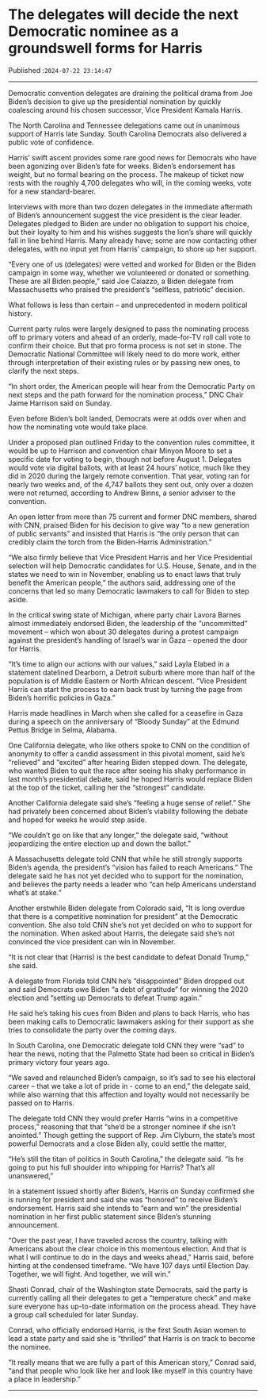 # The delegates will decide the next Democratic nominee as a groundswell forms for Harris

Published :`2024-07-22 23:14:47`

---

Democratic convention delegates are draining the political drama from Joe Biden’s decision to give up the presidential nomination by quickly coalescing around his chosen successor, Vice President Kamala Harris.

The North Carolina and Tennessee delegations came out in unanimous support of Harris late Sunday. South Carolina Democrats also delivered a public vote of confidence.

Harris’ swift ascent provides some rare good news for Democrats who have been agonizing over Biden’s fate for weeks. Biden’s endorsement has weight, but no formal bearing on the process. The makeup of ticket now rests with the roughly 4,700 delegates who will, in the coming weeks, vote for a new standard-bearer.

Interviews with more than two dozen delegates in the immediate aftermath of Biden’s announcement suggest the vice president is the clear leader. Delegates pledged to Biden are under no obligation to support his choice, but their loyalty to him and his wishes suggests the lion’s share will quickly fall in line behind Harris. Many already have; some are now contacting other delegates, with no input yet from Harris’ campaign, to shore up her support.

“Every one of us (delegates) were vetted and worked for Biden or the Biden campaign in some way, whether we volunteered or donated or something. These are all Biden people,” said Joe Caiazzo, a Biden delegate from Massachusetts who praised the president’s “selfless, patriotic” decision.

What follows is less than certain – and unprecedented in modern political history.

Current party rules were largely designed to pass the nominating process off to primary voters and ahead of an orderly, made-for-TV roll call vote to confirm their choice. But that pro forma process is not set in stone. The Democratic National Committee will likely need to do more work, either through interpretation of their existing rules or by passing new ones, to clarify the next steps.

“In short order, the American people will hear from the Democratic Party on next steps and the path forward for the nomination process,” DNC Chair Jaime Harrison said on Sunday.

Even before Biden’s bolt landed, Democrats were at odds over when and how the nominating vote would take place.

Under a proposed plan outlined Friday to the convention rules committee, it would be up to Harrison and convention chair Minyon Moore to set a specific date for voting to begin, though not before August 1. Delegates would vote via digital ballots, with at least 24 hours’ notice, much like they did in 2020 during the largely remote convention. That year, voting ran for nearly two weeks and, of the 4,747 ballots they sent out, only over a dozen were not returned, according to Andrew Binns, a senior adviser to the convention.

An open letter from more than 75 current and former DNC members, shared with CNN, praised Biden for his decision to give way “to a new generation of public servants” and insisted that Harris is “the only person that can credibly claim the torch from the Biden-Harris Administration.”

“We also firmly believe that Vice President Harris and her Vice Presidential selection will help Democratic candidates for U.S. House, Senate, and in the states we need to win in November, enabling us to enact laws that truly benefit the American people,” the authors said, addressing one of the concerns that led so many Democratic lawmakers to call for Biden to step aside.

In the critical swing state of Michigan, where party chair Lavora Barnes almost immediately endorsed Biden, the leadership of the “uncommitted” movement – which won about 30 delegates during a protest campaign against the president’s handling of Israel’s war in Gaza – opened the door for Harris.

“It’s time to align our actions with our values,” said Layla Elabed in a statement datelined Dearborn, a Detroit suburb where more than half of the population is of Middle Eastern or North African descent. “Vice President Harris can start the process to earn back trust by turning the page from Biden’s horrific policies in Gaza.”

Harris made headlines in March when she called for a ceasefire in Gaza during a speech on the anniversary of “Bloody Sunday” at the Edmund Pettus Bridge in Selma, Alabama.

One California delegate, who like others spoke to CNN on the condition of anonymity to offer a candid assessment in this pivotal moment, said he’s “relieved” and “excited” after hearing Biden stepped down. The delegate, who wanted Biden to quit the race after seeing his shaky performance in last month’s presidential debate, said he hoped Harris would replace Biden at the top of the ticket, calling her the “strongest” candidate.

Another California delegate said she’s “feeling a huge sense of relief.” She had privately been concerned about Biden’s viability following the debate and hoped for weeks he would step aside.

“We couldn’t go on like that any longer,” the delegate said, “without jeopardizing the entire election up and down the ballot.”

A Massachusetts delegate told CNN that while he still strongly supports Biden’s agenda, the president’s “vision has failed to reach Americans.” The delegate said he has not yet decided who to support for the nomination, and believes the party needs a leader who “can help Americans understand what’s at stake.”

Another erstwhile Biden delegate from Colorado said, “It is long overdue that there is a competitive nomination for president” at the Democratic convention. She also told CNN she’s not yet decided on who to support for the nomination. When asked about Harris, the delegate said she’s not convinced the vice president can win in November.

“It is not clear that (Harris) is the best candidate to defeat Donald Trump,” she said.

A delegate from Florida told CNN he’s “disappointed” Biden dropped out and said Democrats owe Biden “a debt of gratitude” for winning the 2020 election and “setting up Democrats to defeat Trump again.”

He said he’s taking his cues from Biden and plans to back Harris, who has been making calls to Democratic lawmakers asking for their support as she tries to consolidate the party over the coming days.

In South Carolina, one Democratic delegate told CNN they were “sad” to hear the news, noting that the Palmetto State had been so critical in Biden’s primary victory four years ago.

“We saved and relaunched Biden’s campaign, so it’s sad to see his electoral career – that we take a lot of pride in - come to an end,” the delegate said, while also warning that this affection and loyalty would not necessarily be passed on to Harris.

The delegate told CNN they would prefer Harris “wins in a competitive process,” reasoning that that “she’d be a stronger nominee if she isn’t anointed.” Though getting the support of Rep. Jim Clyburn, the state’s most powerful Democrats and a close Biden ally, could settle the matter,

“He’s still the titan of politics in South Carolina,” the delegate said. “Is he going to put his full shoulder into whipping for Harris? That’s all unanswered,”

In a statement issued shortly after Biden’s, Harris on Sunday confirmed she is running for president and said she was “honored” to receive Biden’s endorsement. Harris said she intends to “earn and win” the presidential nomination in her first public statement since Biden’s stunning announcement.

“Over the past year, I have traveled across the country, talking with Americans about the clear choice in this momentous election. And that is what I will continue to do in the days and weeks ahead,” Harris said, before hinting at the condensed timeframe. “We have 107 days until Election Day. Together, we will fight. And together, we will win.”

Shasti Conrad, chair of the Washington state Democrats, said the party is currently calling all their delegates to get a “temperature check” and make sure everyone has up-to-date information on the process ahead. They have a group call scheduled for later Sunday.

Conrad, who officially endorsed Harris, is the first South Asian women to lead a state party and said she is “thrilled” that Harris is on track to become the nominee.

“It really means that we are fully a part of this American story,” Conrad said, “and that people who look like her and look like myself in this country have a place in leadership.”

---

